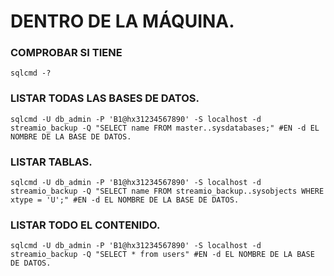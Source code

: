 
# DENTRO DE LA MÁQUINA.
### COMPROBAR SI TIENE
```shell
sqlcmd -?
```

### LISTAR TODAS LAS BASES DE DATOS.
```shell
sqlcmd -U db_admin -P 'B1@hx31234567890' -S localhost -d streamio_backup -Q "SELECT name FROM master..sysdatabases;" #EN -d EL NOMBRE DE LA BASE DE DATOS.
```

### LISTAR TABLAS.
```shell
sqlcmd -U db_admin -P 'B1@hx31234567890' -S localhost -d streamio_backup -Q "SELECT name FROM streamio_backup..sysobjects WHERE xtype = 'U';" #EN -d EL NOMBRE DE LA BASE DE DATOS.
```

### LISTAR TODO EL CONTENIDO.
```shell
sqlcmd -U db_admin -P 'B1@hx31234567890' -S localhost -d streamio_backup -Q "SELECT * from users" #EN -d EL NOMBRE DE LA BASE DE DATOS.
```